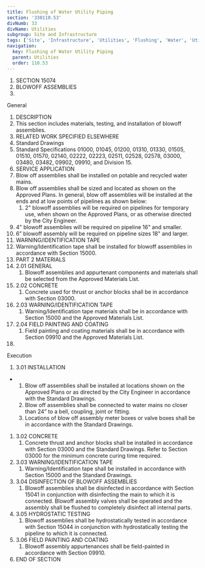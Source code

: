 ```yaml
---
title: Flushing of Water Utility Piping
section: '330110.53'
divNumb: 33
divName: Utilities
subgroup: Site and Infrastructure
tags: ['Site', 'Infrastructure', 'Utilities', 'Flushing', 'Water', 'Utility', 'Piping']
navigation:
  key: Flushing of Water Utility Piping
  parent: Utilities
  order: 110.53
---
```


   1. SECTION 15074
1. BLOWOFF ASSEMBLIES
1. 
General
01. DESCRIPTION
   1. This section includes materials, testing, and installation of blowoff assemblies.
02. RELATED WORK SPECIFIED ELSEWHERE
   1. Standard Drawings
2. Standard Specifications 01000, 01045, 01200, 01310, 01330, 01505, 01510, 01570, 02140, 02222, 02223, 02511, 02528, 02578, 03000, 03480, 03482, 09902, 09910, and Division 15.
03. SERVICE APPLICATION
   1. Blow off assemblies shall be installed on potable and recycled water mains.
   1. Blow off assemblies shall be sized and located as shown on the Approved Plans. In general, blow off assemblies will be installed at the ends and at low points of pipelines as shown below:
      1. 2" blowoff assemblies will be required on pipelines for temporary use, when shown on the Approved Plans, or as otherwise directed by the City Engineer.
   1. 4" blowoff assemblies will be required on pipeline 16" and smaller.
   1. 6” blowoff assembly will be required on pipeline sizes 18" and larger.
05. WARNING/IDENTIFICATION TAPE
   1. Warning/Identification tape shall be installed for blowoff assemblies in accordance with Section 15000.
1. PART 2 MATERIALS
1. 2.01 GENERAL
   1. Blowoff assemblies and appurtenant components and materials shall be selected from the Approved Materials List.
1. 2.02 CONCRETE
   1. Concrete used for thrust or anchor blocks shall be in accordance with Section 03000.
1. 2.03 WARNING/IDENTIFICATION TAPE
   1. Warning/Identification tape materials shall be in accordance with Section 15000 and the Approved Materials List.
1. 2.04 FIELD PAINTING AND COATING
   1. Field painting and coating materials shall be in accordance with Section 09910 and the Approved Materials List.
1. 
Execution
1. 3.01 INSTALLATION

* 
	1. Blow off assemblies shall be installed at locations shown on the Approved Plans or as directed by the City Engineer in accordance with the Standard Drawings.
	2. Blow off assemblies shall be connected to water mains no closer than 24” to a bell, coupling, joint or fitting.
	3. Locations of blow off assembly meter boxes or valve boxes shall be in accordance with the Standard Drawings.
1. 3.02 CONCRETE
   1. Concrete thrust and anchor blocks shall be installed in accordance with Section 03000 and the Standard Drawings. Refer to Section 03000 for the minimum concrete curing time required.
1. 3.03 WARNING/IDENTIFICATION TAPE
   1. Warning/Identification tape shall be installed in accordance with Section 15000 and the Standard Drawings.
1. 3.04 DISINFECTION OF BLOWOFF ASSEMBLIES
   1. Blowoff assemblies shall be disinfected in accordance with Section 15041 in conjunction with disinfecting the main to which it is connected. Blowoff assembly valves shall be operated and the assembly shall be flushed to completely disinfect all internal parts.
1. 3.05 HYDROSTATIC TESTING
   1. Blowoff assemblies shall be hydrostatically tested in accordance with Section 15044 in conjunction with hydrostatically testing the pipeline to which it is connected.
1. 3.06 FIELD PAINTING AND COATING
   1. Blowoff assembly appurtenances shall be field-painted in accordance with Section 09910.
1. END OF SECTION

